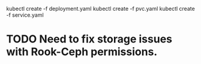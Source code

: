 kubectl create -f deployment.yaml
kubectl create -f pvc.yaml
kubectl create -f service.yaml

# TODO Need to fix storage issues with Rook-Ceph permissions.